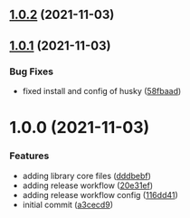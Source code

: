 ## [1.0.2](https://github.com/Pipsisewah/auto-version/compare/v1.0.1...v1.0.2) (2021-11-03)

## [1.0.1](https://github.com/Pipsisewah/auto-version/compare/v1.0.0...v1.0.1) (2021-11-03)


### Bug Fixes

* fixed install and config of husky ([58fbaad](https://github.com/Pipsisewah/auto-version/commit/58fbaadac51b5675b466a6fb9cde0c3ab6f66b09))

# 1.0.0 (2021-11-03)


### Features

* adding library core files ([dddbebf](https://github.com/Pipsisewah/auto-version/commit/dddbebf065397246c43b139566f6b339f3d59ab3))
* adding release workflow ([20e31ef](https://github.com/Pipsisewah/auto-version/commit/20e31efcf21ba48fb8ba6716c36c07977877a87c))
* adding release workflow config ([116dd41](https://github.com/Pipsisewah/auto-version/commit/116dd4137669bc172e110fdffe596b0f2ac17d9f))
* initial commit ([a3cecd9](https://github.com/Pipsisewah/auto-version/commit/a3cecd99bde6aedb915488dbdb64cb19ad614e74))
